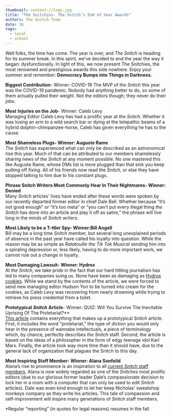 ```yaml
---
thumbnail: content://logo.jpg
title: "The Snitchies- The Snitch’s End of Year Awards"
authors: The Snitch Team
date: 16
tags:
  - local
  - school
---
```


Well folks, the time has come. The year is over, and *The Snitch* is heading for its summer break. In this spirit, we’ve decided to end the year the way it began: dysfunctionally. In light of this, we now present The Snitchies, the most renowned and prestigious awards this side nowhere. Enjoy your summer and remember: **Democracy Bumps into Things in Darkness.**

**Biggest Contribution**- Winner: COVID-19
The MVP of *the Snitch* this year was the COVID-19 pandemic. Nobody had anything better to do, so some of them actually pulled their weight. Not the editors though; they never do their jobs.

**Most** **Injuries on the Job**- Winner: Caleb Levy\
Managing Editor Caleb Levy has had a prolific year at *the Snitch*. Whether it was losing an arm to a wild search bar or dying at the telepathic beams of a hybrid dolphin-chimpanzee-horse, Caleb has given everything he has to the cause.

**Most Shameless Plugs- Winner: Auguste Rame**\
*The Snitch* has experienced what can only be described as an astronomical rise this year. Much of that can be attributed to our members shamelessly sharing news of *the Snitch* at any moment possible. No one mastered this like Auguste Rame, whose DMs list is more plugged than that sink you keep putting off fixing. All of his friends now read the *Snitch*, or else they have stopped talking to him due to his constant plugs.

**Phrase Snitch Writers Most Commonly Hear In Their Nightmares- Winner: Denied**\
Many *Snitch* articles' lives have ended after these words were spoken by our recently departed former editor in chief Dale Bell. Whether because “it’s not good enough” or “it’s too meta” or “you can't put every illegal thing *the* *Snitch* has done into an article and play it off as satire,” the phrase will live long in the minds of *Snitch* writers.

**Most Likely to be a T-ttler Spy- Winner:Bill Angell**\
Bill may be a long time *Snitch* member, but several long unexplained periods of absence in the past year have called his loyalty into question. While the reason may be as simple as *Ratatouille the Tik Tok Musical* sending him into a spiraling depression or, less likely, having to do more important work, we cannot rule out a change in loyalty.

**Most Damaging Lawsuit- Winner: Hydrox**\
At *the Snitch*, we take pride in the fact that our hard hitting journalism has led to many companies suing us. None have been as damaging as [Hydrox cookies](https://snitchbcc.com/article/conservative-hydrox-pivot). While we stand by the contents of the article, we were forced to send new managing editor Hudson Yon to be turned into cream for the cookies, as Caleb Levy was recovering from nearly drowning while trying to retrieve his press credential from a toilet.

**Prototypical** ***Snitch*** **Article**- Winner: QUIZ: Will You Survive The Inevitable Uprising Of The Proletariat?**\
[This article](https://snitchbcc.com/article/prole-uprising ) contains everything that makes up a prototypical *Snitch* article. First, it includes the word “proletariat,” the type of diction you would only hear in the presence of wannabe intellectuals, a piece of terminology which, by chance, perfectly describes *the* *Snitch* staff. Second, the article is based on the ideas of a philosopher in the form of edgy teenage idol Karl Marx. Finally, the article took way more time than it should have, due to the general lack of organization that plagues the Snitch to this day.

**Most Inspiring Staff Member- Winner: Alana Sonfeild**\
Alana’s rise to prominence is an inspiration to all [current *Snitch* staff members](https://snitchbcc.com/about). Alana is now widely regarded as one of the *Snitches* most prolific editors (due to our glorious former leader Dale’s compassionate decision to lock her in a room with a computer that can only be used to edit *Snitch* articles). Dale was even kind enough to let her keep Nicholas’ sweatshop monkeys company as they write his articles. This tale of compassion and self-improvement will inspire many generations of *Snitch* staff members.



*Regular “reporting” (in quotes for legal reasons) resumes in the fall

